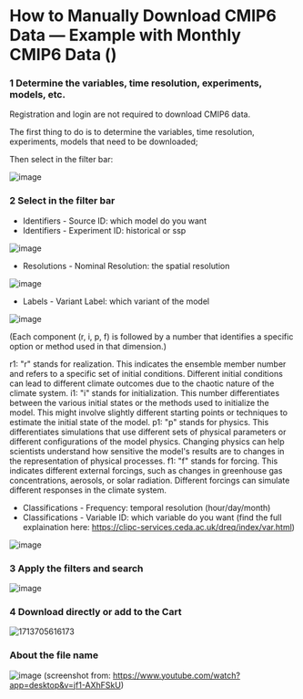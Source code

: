 # How to Manually Download CMIP6 Data — Example with Monthly CMIP6 Data ()

### 1 Determine the variables, time resolution, experiments, models, etc.
Registration and login are not required to download CMIP6 data.

The first thing to do is to determine the variables, time resolution, experiments, models that need to be downloaded; 

Then select in the filter bar:

![image](https://github.com/Sugirlstar/ClimateDataCourse/assets/76802881/27ca19ff-730f-46e2-aa69-5bc3b0be6d99)


### 2 Select in the filter bar
* Identifiers - Source ID: which model do you want
* Identifiers - Experiment ID: historical or ssp

![image](https://github.com/Sugirlstar/ClimateDataCourse/assets/76802881/d0bdee90-0756-46e3-9c1c-3415319b3d2d)

* Resolutions - Nominal Resolution: the spatial resolution

![image](https://github.com/Sugirlstar/ClimateDataCourse/assets/76802881/4a410c61-bfcc-4e36-894d-bc51389285c9)

* Labels - Variant Label: which variant of the model

![image](https://github.com/Sugirlstar/ClimateDataCourse/assets/76802881/0c22f825-0d80-4056-ac16-b63f1af00195)

(Each component (r, i, p, f) is followed by a number that identifies a specific option or method used in that dimension.)

r1: "r" stands for realization. This indicates the ensemble member number and refers to a specific set of initial conditions. Different initial conditions can lead to different climate outcomes due to the chaotic nature of the climate system.
i1: "i" stands for initialization. This number differentiates between the various initial states or the methods used to initialize the model. This might involve slightly different starting points or techniques to estimate the initial state of the model.
p1: "p" stands for physics. This differentiates simulations that use different sets of physical parameters or different configurations of the model physics. Changing physics can help scientists understand how sensitive the model's results are to changes in the representation of physical processes.
f1: "f" stands for forcing. This indicates different external forcings, such as changes in greenhouse gas concentrations, aerosols, or solar radiation. Different forcings can simulate different responses in the climate system.

* Classifications - Frequency: temporal resolution (hour/day/month)
* Classifications - Variable ID: which variable do you want (find the full explaination here: https://clipc-services.ceda.ac.uk/dreq/index/var.html)

![image](https://github.com/Sugirlstar/ClimateDataCourse/assets/76802881/e39fd493-4a26-49c9-bdee-d874cd733aac)

### 3 Apply the filters and search

![image](https://github.com/Sugirlstar/ClimateDataCourse/assets/76802881/c3b72e6e-d11d-470f-9cc2-67a3961d4989)

### 4 Download directly or add to the Cart

![1713705616173](https://github.com/Sugirlstar/ClimateDataCourse/assets/76802881/94f448bd-0905-48c9-854c-8ed7a825417a)

### About the file name
![image](https://github.com/Sugirlstar/ClimateDataCourse/assets/76802881/3f499dab-a54a-44e4-8289-54c533614d26)
(screenshot from: https://www.youtube.com/watch?app=desktop&v=jf1-AXhFSkU)
